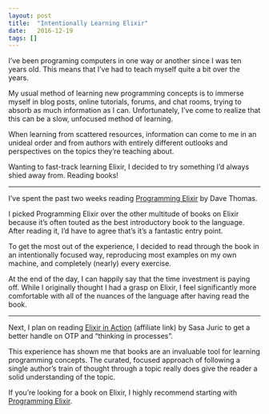 ```yaml
---
layout: post
title:  "Intentionally Learning Elixir"
date:   2016-12-19
tags: []
---
```


I’ve been programing computers in one way or another since I was ten years old. This means that I’ve had to teach myself quite a bit over the years.

My usual method of learning new programming concepts is to immerse myself in blog posts, online tutorials, forums, and chat rooms, trying to absorb as much information as I can. Unfortunately, I’ve come to realize that this can be a slow, unfocused method of learning.

When learning from scattered resources, information can come to me in an unideal order and from authors with entirely different outlooks and perspectives on the topics they’re teaching about.

Wanting to fast-track learning Elixir, I decided to try something I’d always shied away from. Reading books!

---- 

I’ve spent the past two weeks reading [Programming Elixir](https://pragprog.com/book/elixir/programming-elixir) by Dave Thomas.

I picked Programming Elixir over the other multitude of books on Elixir because it’s often touted as the best introductory book to the language. After reading it, I’d have to agree that’s it’s a fantastic entry point.

To get the most out of the experience, I decided to read through the book in an intentionally focused way, reproducing most examples on my own machine, and completely (nearly) every exercise.

At the end of the day, I can happily say that the time investment is paying off. While I originally thought I had a grasp on Elixir, I feel significantly more comfortable with all of the nuances of the language after having read the book.

---- 

Next, I plan on reading [Elixir in Action](https://www.amazon.com/gp/product/161729201X/ref=as_li_tl?ie=UTF8&camp=1789&creative=9325&creativeASIN=161729201X&linkCode=as2&tag=east5th-20&linkId=dd2daa7abd7f7563c5334d2be95ba335) (affiliate link) by Sasa Juric to get a better handle on OTP and “thinking in processes”.

This experience has shown me that books are an invaluable tool for learning programming concepts. The curated, focused approach of following a single author’s train of thought through a topic really does give the reader a solid understanding of the topic.

If you’re looking for a book on Elixir, I highly recommend starting with [Programming Elixir](https://pragprog.com/book/elixir/programming-elixir).
